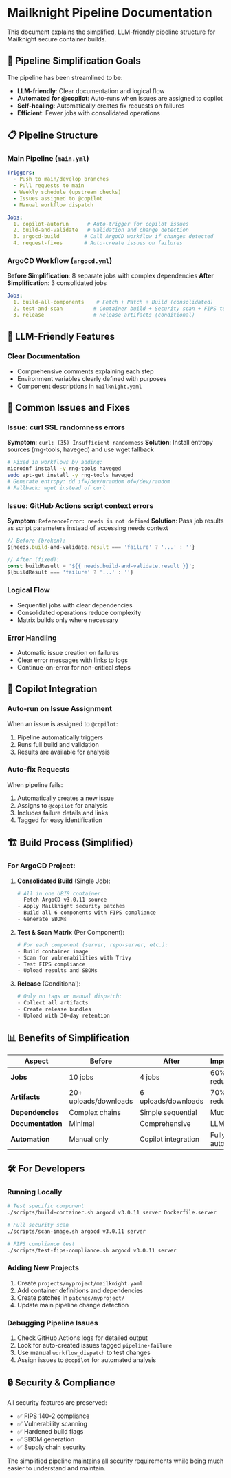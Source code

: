 # Mailknight Pipeline Documentation

This document explains the simplified, LLM-friendly pipeline structure for Mailknight secure container builds.

## 🎯 Pipeline Simplification Goals

The pipeline has been streamlined to be:
- **LLM-friendly**: Clear documentation and logical flow
- **Automated for @copilot**: Auto-runs when issues are assigned to copilot
- **Self-healing**: Automatically creates fix requests on failures
- **Efficient**: Fewer jobs with consolidated operations

## 📋 Pipeline Structure

### Main Pipeline (`main.yml`)

```yaml
Triggers:
  - Push to main/develop branches
  - Pull requests to main  
  - Weekly schedule (upstream checks)
  - Issues assigned to @copilot
  - Manual workflow dispatch

Jobs:
  1. copilot-autorun      # Auto-trigger for copilot issues
  2. build-and-validate   # Validation and change detection
  3. argocd-build        # Call ArgoCD workflow if changes detected
  4. request-fixes       # Auto-create issues on failures
```

### ArgoCD Workflow (`argocd.yml`)

**Before Simplification**: 8 separate jobs with complex dependencies
**After Simplification**: 3 consolidated jobs

```yaml
Jobs:
  1. build-all-components    # Fetch + Patch + Build (consolidated)
  2. test-and-scan          # Container build + Security scan + FIPS test (matrix)
  3. release                # Release artifacts (conditional)
```

## 🤖 LLM-Friendly Features

### Clear Documentation
- Comprehensive comments explaining each step
- Environment variables clearly defined with purposes
- Component descriptions in `mailknight.yaml`

## 🔧 Common Issues and Fixes

### Issue: curl SSL randomness errors
**Symptom**: `curl: (35) Insufficient randomness`
**Solution**: Install entropy sources (rng-tools, haveged) and use wget fallback
```bash
# Fixed in workflows by adding:
microdnf install -y rng-tools haveged
sudo apt-get install -y rng-tools haveged
# Generate entropy: dd if=/dev/urandom of=/dev/random
# Fallback: wget instead of curl
```

### Issue: GitHub Actions script context errors  
**Symptom**: `ReferenceError: needs is not defined`
**Solution**: Pass job results as script parameters instead of accessing needs context
```javascript
// Before (broken):
${needs.build-and-validate.result === 'failure' ? '...' : ''}

// After (fixed):
const buildResult = '${{ needs.build-and-validate.result }}';
${buildResult === 'failure' ? '...' : ''}
```

### Logical Flow
- Sequential jobs with clear dependencies
- Consolidated operations reduce complexity
- Matrix builds only where necessary

### Error Handling
- Automatic issue creation on failures
- Clear error messages with links to logs
- Continue-on-error for non-critical steps

## 🔄 Copilot Integration

### Auto-run on Issue Assignment
When an issue is assigned to `@copilot`:
1. Pipeline automatically triggers
2. Runs full build and validation
3. Results are available for analysis

### Auto-fix Requests
When pipeline fails:
1. Automatically creates a new issue
2. Assigns to `@copilot` for analysis
3. Includes failure details and links
4. Tagged for easy identification

## 🏗️ Build Process (Simplified)

### For ArgoCD Project:

1. **Consolidated Build** (Single Job):
   ```bash
   # All in one UBI8 container:
   - Fetch ArgoCD v3.0.11 source
   - Apply Mailknight security patches  
   - Build all 6 components with FIPS compliance
   - Generate SBOMs
   ```

2. **Test & Scan Matrix** (Per Component):
   ```bash
   # For each component (server, repo-server, etc.):
   - Build container image
   - Scan for vulnerabilities with Trivy
   - Test FIPS compliance
   - Upload results and SBOMs
   ```

3. **Release** (Conditional):
   ```bash
   # Only on tags or manual dispatch:
   - Collect all artifacts
   - Create release bundles
   - Upload with 30-day retention
   ```

## 📊 Benefits of Simplification

| Aspect | Before | After | Improvement |
|--------|--------|-------|-------------|
| **Jobs** | 10 jobs | 4 jobs | 60% reduction |
| **Artifacts** | 20+ uploads/downloads | 6 uploads/downloads | 70% reduction |
| **Dependencies** | Complex chains | Simple sequential | Much clearer |
| **Documentation** | Minimal | Comprehensive | LLM-friendly |
| **Automation** | Manual only | Copilot integration | Fully automated |

## 🛠️ For Developers

### Running Locally
```bash
# Test specific component
./scripts/build-container.sh argocd v3.0.11 server Dockerfile.server

# Full security scan
./scripts/scan-image.sh argocd v3.0.11 server

# FIPS compliance test
./scripts/test-fips-compliance.sh argocd v3.0.11 server
```

### Adding New Projects
1. Create `projects/myproject/mailknight.yaml`
2. Add container definitions and dependencies
3. Create patches in `patches/myproject/`
4. Update main pipeline change detection

### Debugging Pipeline Issues
1. Check GitHub Actions logs for detailed output
2. Look for auto-created issues tagged `pipeline-failure`
3. Use manual `workflow_dispatch` to test changes
4. Assign issues to `@copilot` for automated analysis

## 🔒 Security & Compliance

All security features are preserved:
- ✅ FIPS 140-2 compliance
- ✅ Vulnerability scanning  
- ✅ Hardened build flags
- ✅ SBOM generation
- ✅ Supply chain security

The simplified pipeline maintains all security requirements while being much easier to understand and maintain.